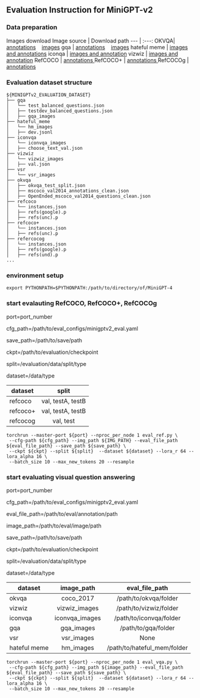 ## Evaluation Instruction for MiniGPT-v2

### Data preparation
Images download
Image source | Download path
--- | :---:
OKVQA| <a href="https://drive.google.com/drive/folders/1jxIgAhtaLu_YqnZEl8Ym11f7LhX3nptN?usp=sharing">annotations</a> &nbsp;&nbsp;  <a href="http://images.cocodataset.org/zips/train2017.zip"> images</a>
gqa | <a href="https://drive.google.com/drive/folders/1-dF-cgFwstutS4qq2D9CFQTDS0UTmIft?usp=drive_link">annotations</a> &nbsp;&nbsp;  <a href="https://downloads.cs.stanford.edu/nlp/data/gqa/images.zip">images</a> 
hateful meme |  <a href="https://github.com/faizanahemad/facebook-hateful-memes">images and annotations</a> 
iconqa |  <a href="https://iconqa.github.io/#download">images and annotation</a>
vizwiz |  <a href="https://vizwiz.org/tasks-and-datasets/vqa/">images and annotation</a>
RefCOCO | <a href="https://bvisionweb1.cs.unc.edu/licheng/referit/data/refcoco.zip"> annotations </a>
RefCOCO+ | <a href="https://bvisionweb1.cs.unc.edu/licheng/referit/data/refcoco+.zip"> annotations </a>
RefCOCOg | <a href="https://bvisionweb1.cs.unc.edu/licheng/referit/data/refcocog.zip"> annotations </a>

### Evaluation dataset structure

```
${MINIGPTv2_EVALUATION_DATASET}
├── gqa
│   └── test_balanced_questions.json
│   ├── testdev_balanced_questions.json
│   ├── gqa_images
├── hateful_meme
│   └── hm_images
│   ├── dev.jsonl
├── iconvqa
│   └── iconvqa_images
│   ├── choose_text_val.json
├── vizwiz
│   └── vizwiz_images
│   ├── val.json
├── vsr
│   └── vsr_images
├── okvqa
│   ├── okvqa_test_split.json
│   ├── mscoco_val2014_annotations_clean.json
│   ├── OpenEnded_mscoco_val2014_questions_clean.json
├── refcoco
│   └── instances.json
│   ├── refs(google).p
│   ├── refs(unc).p
├── refcoco+
│   └── instances.json
│   ├── refs(unc).p
├── refercocog
│   └── instances.json
│   ├── refs(google).p
│   ├── refs(und).p
...
```


### environment setup

```
export PYTHONPATH=$PYTHONPATH:/path/to/directory/of/MiniGPT-4
```

### start evalauting RefCOCO, RefCOCO+, RefCOCOg
port=port_number

cfg_path=/path/to/eval_configs/minigptv2_eval.yaml

save_path=/path/to/save/path

ckpt=/path/to/evaluation/checkpoint

split=/evaluation/data/split/type  

dataset=/data/type 

dataset | split
--- | :---:
refcoco | val, testA, testB
refcoco+ | val, testA, testB
refcocog | val, test

```
torchrun --master-port ${port} --nproc_per_node 1 eval_ref.py \
 --cfg-path ${cfg_path} --img_path ${IMG_PATH} --eval_file_path ${eval_file_path} --save_path ${save_path} \
 --ckpt ${ckpt} --split ${split}  --dataset ${dataset} --lora_r 64 --lora_alpha 16 \
 --batch_size 10 --max_new_tokens 20 --resample
```


### start evaluating visual question answering

port=port_number

cfg_path=/path/to/eval_configs/minigptv2_eval.yaml

eval_file_path=/path/to/eval/annotation/path

image_path=/path/to/eval/image/path

save_path=/path/to/save/path

ckpt=/path/to/evaluation/checkpoint

split=/evaluation/data/split/type

dataset=/data/type 

dataset | image_path | eval_file_path
--- | :---:| :---:
okvqa | coco_2017 | /path/to/okvqa/folder
vizwiz | vizwiz_images | /path/to/vizwiz/folder
iconvqa | iconvqa_images | /path/to/iconvqa/folder
gqa | gqa_images | /path/to/gqa/folder
vsr |  vsr_images | None
hateful meme | hm_images | /path/to/hateful_mem/folder


```
torchrun --master-port ${port} --nproc_per_node 1 eval_vqa.py \
 --cfg-path ${cfg_path} --img_path ${image_path} --eval_file_path ${eval_file_path} --save_path ${save_path} \
 --ckpt ${ckpt} --split ${split}  --dataset ${dataset} --lora_r 64 --lora_alpha 16 \
 --batch_size 10 --max_new_tokens 20 --resample
```





